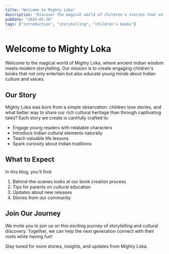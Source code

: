 ```yaml
---
title: "Welcome to Mighty Loka"
description: "Discover the magical world of children's stories that celebrate Indian culture and values"
pubDate: "2024-03-20"
tags: ["introduction", "storytelling", "children's books"]
---
```


# Welcome to Mighty Loka

Welcome to the magical world of Mighty Loka, where ancient Indian wisdom meets modern storytelling. Our mission is to create engaging children's books that not only entertain but also educate young minds about Indian culture and values.

## Our Story

Mighty Loka was born from a simple observation: children love stories, and what better way to share our rich cultural heritage than through captivating tales? Each story we create is carefully crafted to:

- Engage young readers with relatable characters
- Introduce Indian cultural elements naturally
- Teach valuable life lessons
- Spark curiosity about Indian traditions

## What to Expect

In this blog, you'll find:

1. Behind-the-scenes looks at our book creation process
2. Tips for parents on cultural education
3. Updates about new releases
4. Stories from our community

## Join Our Journey

We invite you to join us on this exciting journey of storytelling and cultural discovery. Together, we can help the next generation connect with their roots while having fun!

Stay tuned for more stories, insights, and updates from Mighty Loka. 